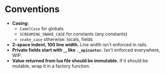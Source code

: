 # Conventions

- **Casing:**
  - `CamelCase` for globals
  - `SCREAMING_SNAKE_CASE` for constants (any constants)
  - `snake_case` otherwise: locals, fields
- **2-space indent, 100 line width.** Line width isn't enforced in rails.
- **Private fields start with `_`, like `._epicenter`.** Isn't enforced everywhere, WIP.
- **Value returned from lua file should be immutable.** If it should be mutable, wrap it in a factory function.
